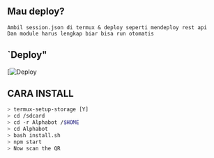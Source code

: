 ## Mau deploy?
```
Ambil session.json di termux & deploy seperti mendeploy rest api
Dan module harus lengkap biar bisa run otomatis

```

## `Deploy"
[![Deploy](https://www.heroku.com/deploy/?template=https://github.com/HanifFarhanN/scbotdm/)


## CARA INSTALL

```bash
> termux-setup-storage [Y]
> cd /sdcard
> cd -r Alphabot /$HOME
> cd Alphabot
> bash install.sh 
> npm start
> Now scan the QR
```
